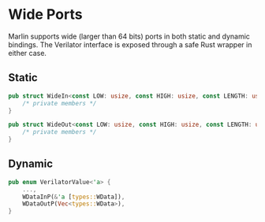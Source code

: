 # Wide Ports

Marlin supports wide (larger than 64 bits) ports in both static and dynamic bindings.
The Verilator interface is exposed through a safe Rust wrapper in either case.

## Static


```rs
pub struct WideIn<const LOW: usize, const HIGH: usize, const LENGTH: usize> {
    /* private members */
}

pub struct WideOut<const LOW: usize, const HIGH: usize, const LENGTH: usize> {
    /* private members */
}
```

## Dynamic

```rs
pub enum VerilatorValue<'a> {
    ...,
    WDataInP(&'a [types::WData]),
    WDataOutP(Vec<types::WData>),
}
```
